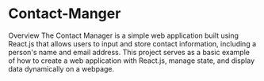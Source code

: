# Contact-Manger
Overview
The Contact Manager is a simple web application built using React.js that allows users to input and store contact information, including a person's name and email address. This project serves as a basic example of how to create a web application with React.js, manage state, and display data dynamically on a webpage.
